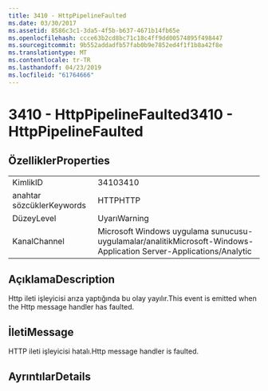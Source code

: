 ```yaml
---
title: 3410 - HttpPipelineFaulted
ms.date: 03/30/2017
ms.assetid: 8586c3c1-3da5-4f5b-b637-4671b14fb65e
ms.openlocfilehash: ccce63b2cd8bc71c18c4ff9dd00574895f498447
ms.sourcegitcommit: 9b552addadfb57fab0b9e7852ed4f1f1b8a42f8e
ms.translationtype: MT
ms.contentlocale: tr-TR
ms.lasthandoff: 04/23/2019
ms.locfileid: "61764666"
---
```

# <a name="3410---httppipelinefaulted"></a><span data-ttu-id="0e330-102">3410 - HttpPipelineFaulted</span><span class="sxs-lookup"><span data-stu-id="0e330-102">3410 - HttpPipelineFaulted</span></span>
## <a name="properties"></a><span data-ttu-id="0e330-103">Özellikler</span><span class="sxs-lookup"><span data-stu-id="0e330-103">Properties</span></span>  
  
|||  
|-|-|  
|<span data-ttu-id="0e330-104">Kimlik</span><span class="sxs-lookup"><span data-stu-id="0e330-104">ID</span></span>|<span data-ttu-id="0e330-105">3410</span><span class="sxs-lookup"><span data-stu-id="0e330-105">3410</span></span>|  
|<span data-ttu-id="0e330-106">anahtar sözcükler</span><span class="sxs-lookup"><span data-stu-id="0e330-106">Keywords</span></span>|<span data-ttu-id="0e330-107">HTTP</span><span class="sxs-lookup"><span data-stu-id="0e330-107">HTTP</span></span>|  
|<span data-ttu-id="0e330-108">Düzey</span><span class="sxs-lookup"><span data-stu-id="0e330-108">Level</span></span>|<span data-ttu-id="0e330-109">Uyarı</span><span class="sxs-lookup"><span data-stu-id="0e330-109">Warning</span></span>|  
|<span data-ttu-id="0e330-110">Kanal</span><span class="sxs-lookup"><span data-stu-id="0e330-110">Channel</span></span>|<span data-ttu-id="0e330-111">Microsoft Windows uygulama sunucusu-uygulamalar/analitik</span><span class="sxs-lookup"><span data-stu-id="0e330-111">Microsoft-Windows-Application Server-Applications/Analytic</span></span>|  
  
## <a name="description"></a><span data-ttu-id="0e330-112">Açıklama</span><span class="sxs-lookup"><span data-stu-id="0e330-112">Description</span></span>  
 <span data-ttu-id="0e330-113">Http ileti işleyicisi arıza yaptığında bu olay yayılır.</span><span class="sxs-lookup"><span data-stu-id="0e330-113">This event is emitted when the Http message handler has faulted.</span></span>  
  
## <a name="message"></a><span data-ttu-id="0e330-114">İleti</span><span class="sxs-lookup"><span data-stu-id="0e330-114">Message</span></span>  
 <span data-ttu-id="0e330-115">HTTP ileti işleyicisi hatalı.</span><span class="sxs-lookup"><span data-stu-id="0e330-115">Http message handler is faulted.</span></span>  
  
## <a name="details"></a><span data-ttu-id="0e330-116">Ayrıntılar</span><span class="sxs-lookup"><span data-stu-id="0e330-116">Details</span></span>
